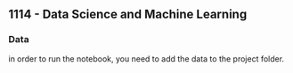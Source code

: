 ## 1114 - Data Science and Machine Learning


### Data
in order to run the notebook, you need to add the data to the project folder.